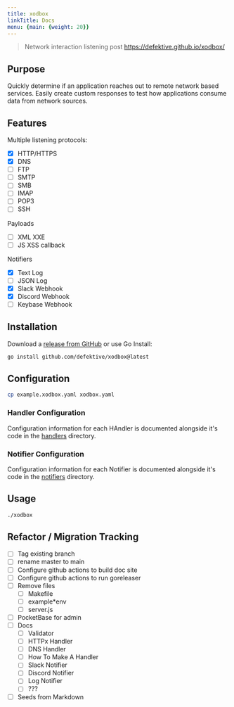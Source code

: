 ```yaml
---
title: xodbox
linkTitle: Docs
menu: {main: {weight: 20}}
---
```

> Network interaction listening post
> https://defektive.github.io/xodbox/

## Purpose

Quickly determine if an application reaches out to remote network based services. Easily create custom responses to test
how applications consume data from network sources.

## Features

Multiple listening protocols:

- [x] HTTP/HTTPS
- [x] DNS
- [ ] FTP
- [ ] SMTP
- [ ] SMB
- [ ] IMAP
- [ ] POP3
- [ ] SSH

Payloads

- [ ] XML XXE
- [ ] JS XSS callback

Notifiers

- [x] Text Log
- [ ] JSON Log
- [X] Slack Webhook
- [X] Discord Webhook
- [ ] Keybase Webhook

## Installation

Download a [release from GitHub](https://github.com/defektive/xodbox/releases) or use Go Install:

```sh
go install github.com/defektive/xodbox@latest
```

## Configuration

```sh
cp example.xodbox.yaml xodbox.yaml
```

### Handler Configuration

Configuration information for each HAndler is documented alongside it's code in the [handlers](pkg/handlers) directory.

### Notifier Configuration

Configuration information for each Notifier is documented alongside it's code in the [notifiers](pkg/notifiers) directory.

## Usage

```sh
./xodbox
```

## Refactor / Migration Tracking

- [ ] Tag existing branch
- [ ] rename master to main
- [ ] Configure github actions to build doc site
- [ ] Configure github actions to run goreleaser
- [ ] Remove files
  - [ ] Makefile
  - [ ] example*env
  - [ ] server.js
- [ ] PocketBase for admin
- [ ] Docs
  - [ ] Validator
  - [ ] HTTPx Handler
  - [ ] DNS Handler
  - [ ] How To Make A Handler
  - [ ] Slack Notifier
  - [ ] Discord Notifier
  - [ ] Log Notifier
  - [ ] ???
- [ ] Seeds from Markdown
